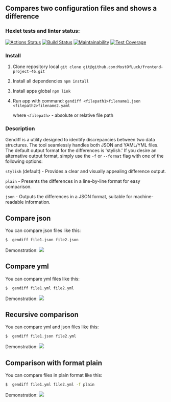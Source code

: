 Compares two configuration files and shows a difference
---------------------------------------------------------



### Hexlet tests and linter status:
[![Actions Status](https://github.com/MostOfLuck/frontend-project-46/actions/workflows/hexlet-check.yml/badge.svg)](https://github.com/MostOfLuck/frontend-project-46/actions)
[![Build Status](https://github.com/MostOfLuck/frontend-project-46/actions/workflows/node.js.yml/badge.svg
)](https://github.com/MostOfLuck/frontend-project-46/actions/workflows/node.js.yml)
[![Maintainability](https://api.codeclimate.com/v1/badges/425d8c76e1328c1a3bcf/maintainability)](https://codeclimate.com/github/MostOfLuck/frontend-project-46/maintainability)
[![Test Coverage](https://api.codeclimate.com/v1/badges/a8d6ee366154c48f5fab/test_coverage)](https://codeclimate.com/github/MostOfLuck/frontend-project-46/test_coverage)


   
### Install ###

1. Clone repository local
`git clone git@github.com:MostOfLuck/frontend-project-46.git`
2. Install all dependencies 
`npm install`
3. Install  apps global
`npm link`
4. Run app with command:
`gendiff <filepath1>filename1.json <filepath2>filename2.yaml`

    where `<filepath>` - absolute or relative file path

   
### Description ### 

Gendiff is a utility designed to identify discrepancies between two data structures. The tool seamlessly handles both JSON and YAML/YML files. The default output format for the differences is 'stylish.' If you desire an alternative output format, simply use the `-f` or `--format` flag with one of the following options:

`stylish` (default) - Provides a clear and visually appealing difference output.

`plain` - Presents the differences in a line-by-line format for easy comparison.

`json` - Outputs the differences in a JSON format, suitable for machine-readable information.


Compare json
--------------------------  
 You can compare json files like this:
 ```bash
$  gendiff file1.json file2.json
```

 Demonstration: <a href="https://asciinema.org/a/611315" target="_blank"><img src="https://asciinema.org/a/602271.svg" /></a>

Compare yml
--------------------------  
 You can compare yml files like this:
 ```bash
$  gendiff file1.yml file2.yml
```

 Demonstration: <a href="https://asciinema.org/a/611590" target="_blank"><img src="https://asciinema.org/a/602271.svg" /></a>


Recursive comparison
--------------------------  
 You can compare yml and json files like this:
 ```bash
$  gendiff file1.json file2.yml
```

 Demonstration: <a href="https://asciinema.org/a/611644" target="_blank"><img src="https://asciinema.org/a/602271.svg" /></a>


Comparison with format plain
-----------------------------
 You can compare files in plain format like this:
 ```bash
$  gendiff file1.yml file2.yml -f plain
```

Demonstration: <a href="https://asciinema.org/a/625189" target="_blank"><img src="https://asciinema.org/a/602271.svg" /></a>

